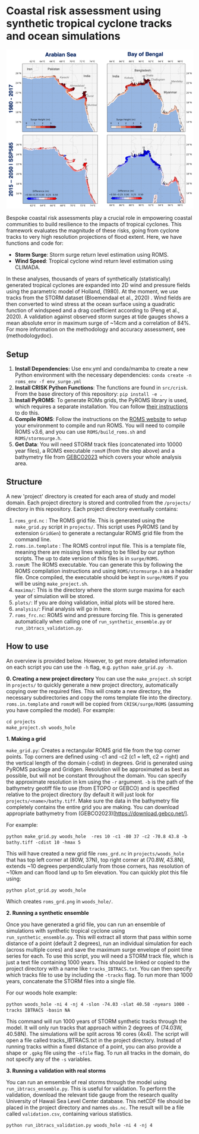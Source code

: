 # Coastal risk assessment using synthetic tropical cyclone tracks and ocean simulations

<p align="center">
  <img src="https://github.com/WoodwellRisk/CRisk/blob/main/assets/crisk_ex.png" />
</p>

Bespoke coastal risk assessments play a crucial role in empowering coastal communities to build resilience to the impacts of tropical cyclones. This framework evaluates the magnitude of these risks, going from cyclone tracks to very high resolution projections of flood extent. Here, we have functions and code for:

* **Storm Surge**: Storm surge return level estimation using ROMS.
* **Wind Speed**: Tropical cyclone wind return level estimation using CLIMADA.

In these analyses, thousands of years of synthetically (statistically) generated tropical cyclones are expanded into 2D wind and pressure fields using the parametric model of Holland, (1980). At the moment, we use tracks from the STORM dataset (Bloemendaal et al., 2020) . Wind fields are then converted to wind stress at the ocean surface using a quadratic function of windspeed and a drag coefficient according to (Peng et al., 2020). A validation against observed storm surges at tide gauges shows a mean absolute error in maximum surge of ~14cm and a correlation of 84%. For more information on the methodology and accuracy assessment, see (methodologydoc).

## Setup

1. **Install Dependencies:** Use env.yml and conda/mamba to create a new Python environment with the necessary dependencies: `conda create -n roms_env -f env_surge.yml`
2. **Install CRISK Python Functions**: The functions are found in `src/crisk`. From the base directory of this repository: `pip install -e .`
3. **Install PyROMS**: To generate ROMs grids, the PyROMS library is used, which requires a separate installation. You can follow [their instructions](https://github.com/ESMG/pyroms) to do this.
4. **Compile ROMS**: Follow the instructions on the [ROMS website](https://www.myroms.org/) to setup your environment to compile and run ROMS. You will need to compile ROMS v3.6, and you can use `ROMS/build_roms.sh` and `ROMS/stormsurge.h`.
5. **Get Data**: You will need STORM track files (concatenated into 10000 year files), a ROMS executable `romsM` (from the step above) and a bathymetry file from [GEBCO2023](https://download.gebco.net/) which covers your whole analysis area.

## Structure

A new 'project' directory is created for each area of study and model domain. Each project directory is stored and controlled from the `/projects/` directory in this repository. Each project directory eventually contains:

1. `roms_grd.nc` : The ROMS grid file. This is generated using the `make_grid.py` script in `projects/`. This script uses PyROMS (and by extension `GridGen`) to generate a rectangular ROMS grid file from the command line. 
2. `roms.in.template` : The ROMS control input file. This is a template file, meaning there are missing lines waiting to be filled by our python scripts. The up to date version of this files is in `surge/ROMS`.
3. `romsM`: The ROMS executable. You can generate this by following the ROMS compilation instructions and using `ROMS/stormsurge.h` as a header file. Once compiled, the executable should be kept in `surge/ROMS` if you will be using `make_project.sh`.
4. `maxima/`: This is the directory where the storm surge maxima for each year of simulation will be stored.
5. `plots/`: If you are doing validation, initial plots will be stored here.
6. `analysis/`: Final analysis will go in here.
7. `roms_frc.nc`: ROMS wind and pressure forcing file. This is generated automatically when calling one of `run_synthetic_ensemble.py` or `run_ibtracs_validation.py`.

## How to use
An overview is provided below. However, to get more detailed information on each script you can use the `-h` flag, e.g. `python make_grid.py -h`.

**0. Creating a new project directory**
You can use the `make_project.sh` script in `projects/` to quickly generate a new project directory, automatically copying over the required files. This will create a new directory, the necessary subdirectories and copy the roms template file into the directory. `roms.in.template` and `romsM` will be copied from `CRISK/surge/ROMS` (assuming you have compiled the model). For example:

```
cd projects
make_project.sh woods_hole
```

**1. Making a grid**

`make_grid.py`: Creates a rectangular ROMS grid file from the top corner points. Top corners are defined using -c1 and -c2 (c1 = left, c2 = right) and the vertical length of the domain (-cdist) in degrees. Grid is generated using PyROMS package and Gridgen. Resolution will be approximated as best as possible, but will not be constant throughout the domain. You can specify the approximate resolution in km using the `-r` argument. `-b` is the path of the bathymetry geotiff file to use (from ETOPO or GEBCO) and is specified relative to the project directory (by default it will just look for `projects/<name>/bathy.tiff`. Make sure the data in the bathymetry file completely contains the entire grid you are making. You can download appropriate bathymetry from (GEBCO2023)[https://download.gebco.net/].

For example:

```
python make_grid.py woods_hole  -res 10 -c1 -80 37 -c2 -70.8 43.8 -b bathy.tiff -cdist 10 -hmax 5
```

This will have created a new grid file `roms_grd.nc` in `projects/woods_hole` that has top left corner at (80W, 37N), top right corner at (70.8W, 43.8N), extends ~10 degrees perpendicularly from those corners, has resolution of ~10km and can flood land up to 5m elevation. You can quickly plot this file using:

```
python plot_grid.py woods_hole
```

Which creates `roms_grd.png` in `woods_hole/`. 

**2. Running a synthetic ensemble**

Once you have generated a grid file, you can run an ensemble of simulations with synthetic tropical cyclone using `run_synthetic_ensemble.py`. This will extract all storm that pass within some distance of a point (default 2 degrees), run an individual simulation for each (across multiple cores) and save the maximum surge envelope of point time series for each. To use this script, you will need a STORM track file, which is just a text file containing 1000 years. This should be linked or copied to the project directory with a name like `tracks_IBTRACS.txt`. You can then specify which tracks file to use by including the `-tracks` flag. To run more than 1000 years, concatenate the STORM files into a single file.

For our woods hole example:

```
python woods_hole -ni 4 -nj 4 -slon -74.03 -slat 40.58 -nyears 1000 -tracks IBTRACS -basin NA
```

This command will run 1000 years of STORM synthetic tracks through the model. It will only run tracks that approach within 2 degrees of (74.03W, 40.58N). The simulations will be split across 16 cores (4x4). The script will open a file called tracks_IBTRACS.txt in the project directory. Instead of running tracks within a fixed distance of a point, you can also provide a shape or `.gpkg` file using the `-sfile` flag. To run all tracks in the domain, do not specify any of the `-s` variables.

**3. Running a validation with real storms**

You can run an emsemble of real storms through the model using `run_ibtracs_ensemble.py`. This is useful for validation. To perform the validation, download the relevant tide gauge from the research quality University of Hawaii Sea Level Center database. This netCDF file should be placed in the project directory and names `obs.nc`. The result will be a file called `validation.csv`, containing various statistics.

```
python run_ibtracs_validation.py woods_hole -ni 4 -nj 4
```

